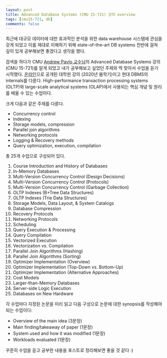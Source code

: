 ```yaml
---
layout: post
title: Advanced Database Systems (CMU 15-721) 강의 overview
tags: [cmu15-721, db]
comments: false
---
```


최근에 대규모 데이터에 대한 효과적인 분석을 위한 data warehouse 시스템에 관심을 갖게 되었고 이를 제대로 이해하기 위해 state-of-the-art DB systems 전반에 걸쳐 깊이 있게 공부해보면 좋겠다고 생각을 했다. 

검색을 하다가 CMU [Andrew Pavlo 교수님](http://www.cs.cmu.edu/~pavlo/)의 Advanced Database Systems 강의 (CMU 15-721)를 알게 되었고 내가 공부해보고 싶었던 주제와 딱 맞아서 수업을 듣기 시작했다. [온라인](https://15721.courses.cs.cmu.edu/spring2020/)으로 공개된 대학원 강의 (2020년 봄학기)이고 현대 DBMS의 internals를 다룬다. High-performance transaction processing systems (OLTP)와 large-scale analytical systems (OLAP)에서 사용되는 핵심 개념 및 원리를 배울 수 있는 수업이다. 

크게 다음과 같은 주제를 다룬다. 
- Concurrency control
- Indexing
- Storage models, compression
- Parallel join algorithms
- Networking protocols
- Logging & Recovery methods
- Query optimization, execution, compilation

총 25개 수업으로 구성되어 있다. 
1. Course Introduction and History of Databases
2. In-Memory Databases
3. Multi-Version Concurrency Control (Design Decisions)
4. Multi-Version Concurrency Control (Protocols)
5. Multi-Version Concurrency Control (Garbage Collection)
6. OLTP Indexes (B+Tree Data Structures)
7. OLTP Indexes (Trie Data Structures)
8. Storage Models, Data Layout, & System Catalogs
9. Database Compression
10. Recovery Protocols
11. Networking Protocols
12. Scheduling
13. Query Execution & Processing
14. Query Compilation
15. Vectorized Execution
16. Vectorization vs. Compilation
17. Parallel Join Algorithms (Hashing)
18. Parallel Join Algorithms (Sorting)
19. Optimizer Implementation (Overview)
20. Optimizer Implementation (Top-Down vs. Bottom-Up)
21. Optimizer Implementation (Alternative Approaches)
22. Cost Models
23. Larger-than-Memory Databases
24. Server-side Logic Execution
25. Databases on New Hardware

각 수업마다 지정된 논문을 미리 읽고 다음 구성으로 논문에 대한 synopsis를 작성해야 되는 수업이다:
- Overview of the main idea (3문장)
- Main finding/takeaway of paper (1문장)
- System used and how it was modified (1문장)
- Workloads evaluated (1문장)

꾸준히 수업을 듣고 공부한 내용을 포스트로 정리해보면 좋을 것 같다 :)